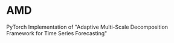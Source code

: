 # AMD
PyTorch Implementation of "Adaptive Multi-Scale Decomposition Framework for Time Series Forecasting"
